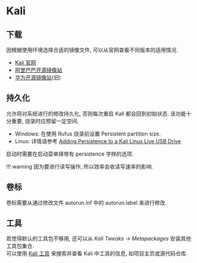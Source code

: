 # Kali

## 下载

因根据使用环境选择合适的镜像文件, 可以从官网查看不同版本的适用情况.

- [Kali 官网](https://www.kali.org/get-kali/)
- [阿里巴巴开源镜像站](https://mirrors.aliyun.com/kali-images/)
- [华为开源镜像站](https://repo.huaweicloud.com/kali-images/)(旧)

## 持久化

允许将对系统进行的修改持久化, 否则每次重启 Kali 都会回到初始状态. 该功能十分重要, 烧录时应预留一定空间.

- Windows: 在使用 Rufus 烧录前设置 Persistent partition size.
- Linux: 详情请参考 [Adding Persistence to a Kali Linux Live USB Drive](https://www.kali.org/docs/usb/usb-persistence/)

启动时需要在启动菜单择带有 persistence 字样的选项.

!!! warning
    因为要进行读写操作, 所以效率会收读写速率的影响.

## 卷标

卷标需要从通过修改文件 autorun.inf 中的 autorun.label 来进行修改.

## 工具

若觉得默认的工具包不够用, 还可以从 *Kali Tweaks -> Metapackages* 安装其他工具包集合.  
可以使用 [Kali 工具](https://www.kali.org/tools/) 来搜索并查看 Kali 中工具的信息, 如项目主页或源代码仓库.
